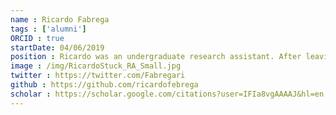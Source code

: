 ```yaml
---
name : Ricardo Fabrega
tags : ['alumni']
ORCID : true
startDate: 04/06/2019
position : Ricardo was an undergraduate research assistant. After leaving the lab Ricardo took on a prestigious Medical Student Scholarship at the F. Edward Hébert School of Medicine of the Uniformed Services University of the Health Sciences in Bethesda, Maryland.
image : /img/RicardoStuck_RA_Small.jpg
twitter : https://twitter.com/Fabregari
github : https://github.com/ricardofebrega
scholar : https://scholar.google.com/citations?user=IFIa8vgAAAAJ&hl=en
---
```

